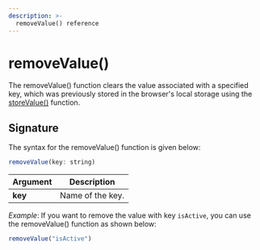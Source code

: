 ```yaml
---
description: >-
  removeValue() reference
---
```


# removeValue()

The removeValue() function clears the value associated with a specified key, which was previously stored in the browser's local storage using the [storeValue()](/reference/appsmith-framework/widget-actions/store-value) function.

## Signature

The syntax for the removeValue() function is given below:

```js
removeValue(key: string)

```
| Argument    | Description              |
| --------------|--------------------------- |
| **key**       | Name of the key.        |

*Example*: If you want to remove the value with key `isActive`, you can use the removeValue() function as shown below:  

```js
removeValue("isActive")
```
